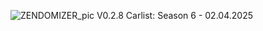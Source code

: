 ![ZENDOMIZER_pic](https://github.com/user-attachments/assets/f32ae56e-248a-4780-9c39-da9c1b17f73e)
V0.2.8
Carlist: Season 6 - 02.04.2025
